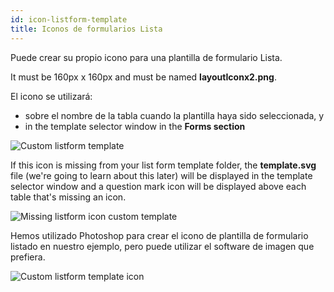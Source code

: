 ```yaml
---
id: icon-listform-template
title: Iconos de formularios Lista
---
```


Puede crear su propio icono para una plantilla de formulario Lista.

It must be 160px x 160px and must be named **layoutIconx2.png**.

El icono se utilizará:

* sobre el nombre de la tabla cuando la plantilla haya sido seleccionada, y
* in the template selector window in the **Forms section**

![Custom listform template](assets/en/custom-listform/custom-listform-template.png)

If this icon is missing from your list form template folder, the **template.svg** file (we're going to learn about this later) will be displayed in the template selector window and a question mark icon will be displayed above each table that's missing an icon.

![Missing listform icon custom template](assets/en/custom-listform/missing-listform-icon-custom-template.png)

Hemos utilizado Photoshop para crear el icono de plantilla de formulario listado en nuestro ejemplo, pero puede utilizar el software de imagen que prefiera.

![Custom listform template icon](assets/en/custom-listform/custom-list-form-icon.png)
